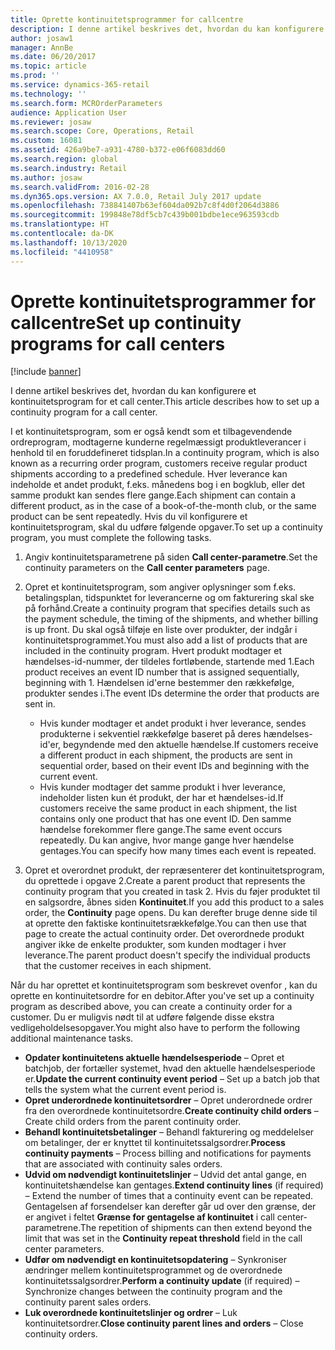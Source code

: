 ```yaml
---
title: Oprette kontinuitetsprogrammer for callcentre
description: I denne artikel beskrives det, hvordan du kan konfigurere et kontinuitetsprogram for et call center.
author: josaw1
manager: AnnBe
ms.date: 06/20/2017
ms.topic: article
ms.prod: ''
ms.service: dynamics-365-retail
ms.technology: ''
ms.search.form: MCROrderParameters
audience: Application User
ms.reviewer: josaw
ms.search.scope: Core, Operations, Retail
ms.custom: 16081
ms.assetid: 426a9be7-a931-4780-b372-e06f6083dd60
ms.search.region: global
ms.search.industry: Retail
ms.author: josaw
ms.search.validFrom: 2016-02-28
ms.dyn365.ops.version: AX 7.0.0, Retail July 2017 update
ms.openlocfilehash: 738841407b63ef604da092b7c8f4d0f2064d3886
ms.sourcegitcommit: 199848e78df5cb7c439b001bdbe1ece963593cdb
ms.translationtype: HT
ms.contentlocale: da-DK
ms.lasthandoff: 10/13/2020
ms.locfileid: "4410958"
---
```

# <a name="set-up-continuity-programs-for-call-centers"></a><span data-ttu-id="e4e6d-103">Oprette kontinuitetsprogrammer for callcentre</span><span class="sxs-lookup"><span data-stu-id="e4e6d-103">Set up continuity programs for call centers</span></span>

[!include [banner](includes/banner.md)]

<span data-ttu-id="e4e6d-104">I denne artikel beskrives det, hvordan du kan konfigurere et kontinuitetsprogram for et call center.</span><span class="sxs-lookup"><span data-stu-id="e4e6d-104">This article describes how to set up a continuity program for a call center.</span></span>

<span data-ttu-id="e4e6d-105">I et kontinuitetsprogram, som er også kendt som et tilbagevendende ordreprogram, modtagerne kunderne regelmæssigt produktleverancer i henhold til en foruddefineret tidsplan.</span><span class="sxs-lookup"><span data-stu-id="e4e6d-105">In a continuity program, which is also known as a recurring order program, customers receive regular product shipments according to a predefined schedule.</span></span> <span data-ttu-id="e4e6d-106">Hver leverance kan indeholde et andet produkt, f.eks. månedens bog i en bogklub, eller det samme produkt kan sendes flere gange.</span><span class="sxs-lookup"><span data-stu-id="e4e6d-106">Each shipment can contain a different product, as in the case of a book-of-the-month club, or the same product can be sent repeatedly.</span></span> <span data-ttu-id="e4e6d-107">Hvis du vil konfigurere et kontinuitetsprogram, skal du udføre følgende opgaver.</span><span class="sxs-lookup"><span data-stu-id="e4e6d-107">To set up a continuity program, you must complete the following tasks.</span></span>

1. <span data-ttu-id="e4e6d-108">Angiv kontinuitetsparametrene på siden **Call center-parametre**.</span><span class="sxs-lookup"><span data-stu-id="e4e6d-108">Set the continuity parameters on the **Call center parameters** page.</span></span>
2. <span data-ttu-id="e4e6d-109">Opret et kontinuitetsprogram, som angiver oplysninger som f.eks. betalingsplan, tidspunktet for leverancerne og om fakturering skal ske på forhånd.</span><span class="sxs-lookup"><span data-stu-id="e4e6d-109">Create a continuity program that specifies details such as the payment schedule, the timing of the shipments, and whether billing is up front.</span></span> <span data-ttu-id="e4e6d-110">Du skal også tilføje en liste over produkter, der indgår i kontinuitetsprogrammet.</span><span class="sxs-lookup"><span data-stu-id="e4e6d-110">You must also add a list of products that are included in the continuity program.</span></span> <span data-ttu-id="e4e6d-111">Hvert produkt modtager et hændelses-id-nummer, der tildeles fortløbende, startende med 1.</span><span class="sxs-lookup"><span data-stu-id="e4e6d-111">Each product receives an event ID number that is assigned sequentially, beginning with 1.</span></span> <span data-ttu-id="e4e6d-112">Hændelsen id'erne bestemmer den rækkefølge, produkter sendes i.</span><span class="sxs-lookup"><span data-stu-id="e4e6d-112">The event IDs determine the order that products are sent in.</span></span>

    - <span data-ttu-id="e4e6d-113">Hvis kunder modtager et andet produkt i hver leverance, sendes produkterne i sekventiel rækkefølge baseret på deres hændelses-id'er, begyndende med den aktuelle hændelse.</span><span class="sxs-lookup"><span data-stu-id="e4e6d-113">If customers receive a different product in each shipment, the products are sent in sequential order, based on their event IDs and beginning with the current event.</span></span>
    - <span data-ttu-id="e4e6d-114">Hvis kunder modtager det samme produkt i hver leverance, indeholder listen kun ét produkt, der har et hændelses-id.</span><span class="sxs-lookup"><span data-stu-id="e4e6d-114">If customers receive the same product in each shipment, the list contains only one product that has one event ID.</span></span> <span data-ttu-id="e4e6d-115">Den samme hændelse forekommer flere gange.</span><span class="sxs-lookup"><span data-stu-id="e4e6d-115">The same event occurs repeatedly.</span></span> <span data-ttu-id="e4e6d-116">Du kan angive, hvor mange gange hver hændelse gentages.</span><span class="sxs-lookup"><span data-stu-id="e4e6d-116">You can specify how many times each event is repeated.</span></span>

3. <span data-ttu-id="e4e6d-117">Opret et overordnet produkt, der repræsenterer det kontinuitetsprogram, du oprettede i opgave 2.</span><span class="sxs-lookup"><span data-stu-id="e4e6d-117">Create a parent product that represents the continuity program that you created in task 2.</span></span> <span data-ttu-id="e4e6d-118">Hvis du føjer produktet til en salgsordre, åbnes siden **Kontinuitet**.</span><span class="sxs-lookup"><span data-stu-id="e4e6d-118">If you add this product to a sales order, the **Continuity** page opens.</span></span> <span data-ttu-id="e4e6d-119">Du kan derefter bruge denne side til at oprette den faktiske kontinuitetsrækkefølge.</span><span class="sxs-lookup"><span data-stu-id="e4e6d-119">You can then use that page to create the actual continuity order.</span></span> <span data-ttu-id="e4e6d-120">Det overordnede produkt angiver ikke de enkelte produkter, som kunden modtager i hver leverance.</span><span class="sxs-lookup"><span data-stu-id="e4e6d-120">The parent product doesn't specify the individual products that the customer receives in each shipment.</span></span>

<span data-ttu-id="e4e6d-121">Når du har oprettet et kontinuitetsprogram som beskrevet ovenfor , kan du oprette en kontinuitetsordre for en debitor.</span><span class="sxs-lookup"><span data-stu-id="e4e6d-121">After you've set up a continuity program as described above, you can create a continuity order for a customer.</span></span> <span data-ttu-id="e4e6d-122">Du er muligvis nødt til at udføre følgende disse ekstra vedligeholdelsesopgaver.</span><span class="sxs-lookup"><span data-stu-id="e4e6d-122">You might also have to perform the following additional maintenance tasks.</span></span>

- <span data-ttu-id="e4e6d-123">**Opdater kontinuitetens aktuelle hændelsesperiode** – Opret et batchjob, der fortæller systemet, hvad den aktuelle hændelsesperiode er.</span><span class="sxs-lookup"><span data-stu-id="e4e6d-123">**Update the current continuity event period** – Set up a batch job that tells the system what the current event period is.</span></span>
- <span data-ttu-id="e4e6d-124">**Opret underordnede kontinuitetsordrer** – Opret underordnede ordrer fra den overordnede kontinuitetsordre.</span><span class="sxs-lookup"><span data-stu-id="e4e6d-124">**Create continuity child orders** – Create child orders from the parent continuity order.</span></span>
- <span data-ttu-id="e4e6d-125">**Behandl kontinuitetsbetalinger** – Behandl fakturering og meddelelser om betalinger, der er knyttet til kontinuitetssalgsordrer.</span><span class="sxs-lookup"><span data-stu-id="e4e6d-125">**Process continuity payments** – Process billing and notifications for payments that are associated with continuity sales orders.</span></span>
- <span data-ttu-id="e4e6d-126">**Udvid om nødvendigt kontinuitetslinjer** – Udvid det antal gange, en kontinuitetshændelse kan gentages.</span><span class="sxs-lookup"><span data-stu-id="e4e6d-126">**Extend continuity lines** (if required) – Extend the number of times that a continuity event can be repeated.</span></span> <span data-ttu-id="e4e6d-127">Gentagelsen af forsendelser kan derefter går ud over den grænse, der er angivet i feltet **Grænse for gentagelse af kontinuitet** i call center-parametrene.</span><span class="sxs-lookup"><span data-stu-id="e4e6d-127">The repetition of shipments can then extend beyond the limit that was set in the **Continuity repeat threshold** field in the call center parameters.</span></span>
- <span data-ttu-id="e4e6d-128">**Udfør om nødvendigt en kontinuitetsopdatering** – Synkroniser ændringer mellem kontinuitetsprogrammet og de overordnede kontinuitetssalgsordrer.</span><span class="sxs-lookup"><span data-stu-id="e4e6d-128">**Perform a continuity update** (if required) – Synchronize changes between the continuity program and the continuity parent sales orders.</span></span>
- <span data-ttu-id="e4e6d-129">**Luk overordnede kontinuitetslinjer og ordrer** – Luk kontinuitetsordrer.</span><span class="sxs-lookup"><span data-stu-id="e4e6d-129">**Close continuity parent lines and orders** – Close continuity orders.</span></span>
